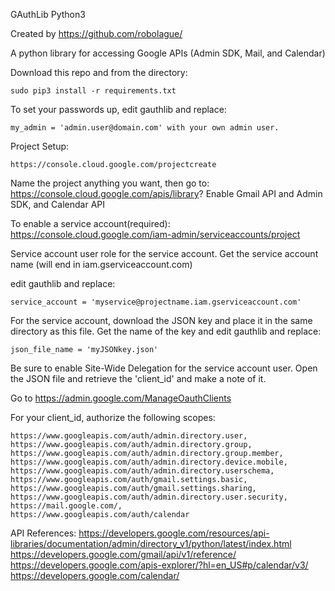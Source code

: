 GAuthLib
Python3

Created by https://github.com/robolague/

A python library for accessing Google APIs (Admin SDK, Mail, and Calendar)

Download this repo and from the directory:
```
sudo pip3 install -r requirements.txt
```

To set your passwords up, edit gauthlib and replace:
```
my_admin = 'admin.user@domain.com' with your own admin user.
```

Project Setup:
```
https://console.cloud.google.com/projectcreate
```

Name the project anything you want, then go to:
https://console.cloud.google.com/apis/library?
Enable Gmail API and Admin SDK, and Calendar API

To enable a service account(required):
https://console.cloud.google.com/iam-admin/serviceaccounts/project

Service account user role for the service account. Get the service account name (will end in iam.gserviceaccount.com)

edit gauthlib and replace:
```
service_account = 'myservice@projectname.iam.gserviceaccount.com'
```

For the service account, download the JSON key and place it in the same directory as this file. Get the name of the key and edit gauthlib and replace:
```
json_file_name = 'myJSONkey.json'
```

Be sure to enable Site-Wide Delegation for the service account user.
Open the JSON file and retrieve the 'client_id' and make a note of it.

Go to https://admin.google.com/ManageOauthClients

For your client_id, authorize the following scopes:
```
https://www.googleapis.com/auth/admin.directory.user,
https://www.googleapis.com/auth/admin.directory.group,
https://www.googleapis.com/auth/admin.directory.group.member,
https://www.googleapis.com/auth/admin.directory.device.mobile,
https://www.googleapis.com/auth/admin.directory.userschema,
https://www.googleapis.com/auth/gmail.settings.basic,
https://www.googleapis.com/auth/gmail.settings.sharing,
https://www.googleapis.com/auth/admin.directory.user.security,
https://mail.google.com/,
https://www.googleapis.com/auth/calendar
```


API References:
https://developers.google.com/resources/api-libraries/documentation/admin/directory_v1/python/latest/index.html
https://developers.google.com/gmail/api/v1/reference/
https://developers.google.com/apis-explorer/?hl=en_US#p/calendar/v3/
https://developers.google.com/calendar/